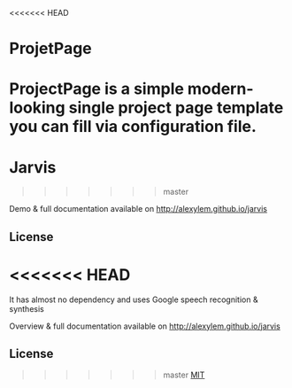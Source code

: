 <<<<<<< HEAD
# ProjetPage
ProjectPage is a simple modern-looking single project page template you can fill via configuration file.
=======
# Jarvis
>>>>>>> master

Demo & full documentation available on http://alexylem.github.io/jarvis

## License

<<<<<<< HEAD
=======
It has almost no dependency and uses Google speech recognition & synthesis

Overview & full documentation available on http://alexylem.github.io/jarvis

## License

>>>>>>> master
[MIT](https://github.com/alexylem/jarvis/blob/master/LICENSE.md)

